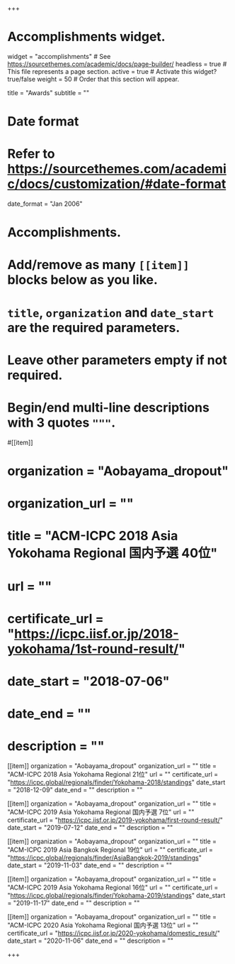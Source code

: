 +++
# Accomplishments widget.
widget = "accomplishments"  # See https://sourcethemes.com/academic/docs/page-builder/
headless = true  # This file represents a page section.
active = true  # Activate this widget? true/false
weight = 50  # Order that this section will appear.

title = "Awards"
subtitle = ""

# Date format
#   Refer to https://sourcethemes.com/academic/docs/customization/#date-format
date_format = "Jan 2006"

# Accomplishments.
#   Add/remove as many `[[item]]` blocks below as you like.
#   `title`, `organization` and `date_start` are the required parameters.
#   Leave other parameters empty if not required.
#   Begin/end multi-line descriptions with 3 quotes `"""`.



#[[item]]
#  organization = "Aobayama_dropout"
#  organization_url = ""
#  title = "ACM-ICPC 2018 Asia Yokohama Regional 国内予選 40位"
#  url = ""
#  certificate_url = "https://icpc.iisf.or.jp/2018-yokohama/1st-round-result/"
#  date_start = "2018-07-06"
#  date_end = ""
#  description = ""

[[item]]
  organization = "Aobayama_dropout"
  organization_url = ""
  title = "ACM-ICPC 2018 Asia Yokohama Regional 21位"
  url = ""
  certificate_url = "https://icpc.global/regionals/finder/Yokohama-2018/standings"
  date_start = "2018-12-09"
  date_end = ""
  description = ""

[[item]]
  organization = "Aobayama_dropout"
  organization_url = ""
  title = "ACM-ICPC 2019 Asia Yokohama Regional 国内予選 7位"
  url = ""
  certificate_url = "https://icpc.iisf.or.jp/2019-yokohama/first-round-result/"
  date_start = "2019-07-12"
  date_end = ""
  description = ""

[[item]]
  organization = "Aobayama_dropout"
  organization_url = ""
  title = "ACM-ICPC 2019 Asia Bangkok Regional 19位"
  url = ""
  certificate_url = "https://icpc.global/regionals/finder/AsiaBangkok-2019/standings"
  date_start = "2019-11-03"
  date_end = ""
  description = ""

[[item]]
  organization = "Aobayama_dropout"
  organization_url = ""
  title = "ACM-ICPC 2019 Asia Yokohama Regional 16位"
  url = ""
  certificate_url = "https://icpc.global/regionals/finder/Yokohama-2019/standings"
  date_start = "2019-11-17"
  date_end = ""
  description = ""


[[item]]
  organization = "Aobayama_dropout"
  organization_url = ""
  title = "ACM-ICPC 2020 Asia Yokohama Regional 国内予選 13位"
  url = ""
  certificate_url = "https://icpc.iisf.or.jp/2020-yokohama/domestic_result/"
  date_start = "2020-11-06"
  date_end = ""
  description = ""

+++
